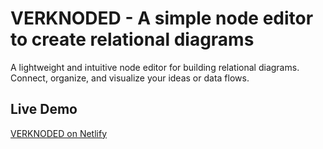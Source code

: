 # VERKNODED - A simple node editor to create relational diagrams

A lightweight and intuitive node editor for building relational diagrams. Connect, organize, and visualize your ideas or data flows.

## Live Demo
[VERKNODED on Netlify](https://verknoded.netlify.app)